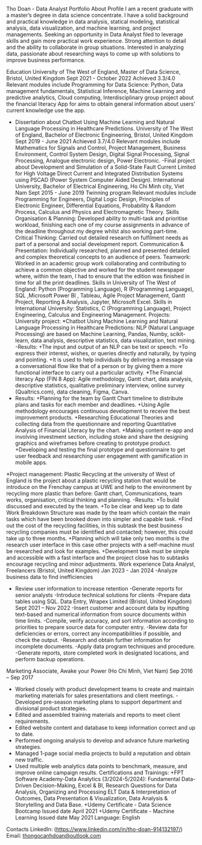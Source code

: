 Tho Doan - Data Analyst Portfolio
About
Profile
I am a recent graduate with a master’s degree in data science concentrate. I have a solid background and practical knowledge in data analysis, statical modeling, statistical analysis, data visualization, and machine 
learning, and project managements. 
Seeking an opportunity in  Data Analyst filed to leverage skills and gain more practical work experience. Strong attention to detail and the ability to collaborate in group situations. Interested in analyzing data, passionate about researching ways to come up with solutions to improve business performance. 
 
Education
University of The West of England, Master of Data Science, Bristol, United Kingdom	Sept 2021 - October 2022
Achieved 3.3/4.0
Relevant modules include Programming for Data Science: Python, Data management fundamentals, Statistical Inference, Machine Learning and predictive analytics, Cloud computing, Interdisciplinary group project about the financial literacy App for aims to obtain general information about users' current knowledge use the app.  
- Dissertation  about Chatbot Using Machine Learning and Natural Language Processing in Healthcare Predictions.
University of The West of England, Bachelor of Electronic Engineering, Bristol, United Kingdom 	Sept 2019 - June 2021
Achieved 3.7/4.0
Relevant modules include Mathematics for Signals and Control, Project Management, Business Environment, Control System Design, Digital Signal Processing, Signal Processing, Analogue electronic design, Power Electronic.
-Final project about Development and Simulation of a Solid-State Fault Current Limited for High Voltage Direct Current and Integrated Distribution Systems using PSCAD (Power System Computer Aided Design).
International University, Bachelor of Electrical Engineering, Ho Chi Minh city, Viet Nam	 Sept 2015 - June 2019
Twinning program
Relevant modules include Programming for Engineers, Digital Logic Design, Principles of Electronic Engineer, Differential Equations, Probability & Random Process, Calculus and Physics and Electromagnetic Theory.
Skills
Organisation & Planning: Developed ability to multi-task and prioritise workload, finishing each one of my course assignments in advance of the deadline throughout my degree whilst also working part-time.
Critical Thinking: Carried out detailed research on fulfilment needs as part of a personal and social development report.
Communication & Presentation: Individually researched, planned and presented detailed and complex theoretical concepts to an audience of peers.
Teamwork: Worked in an academic group work collaborating and contributing to achieve a common objective and worked for the student newspaper where, within the team, I had to ensure that the edition was finished in time for all the print deadlines.
Skills in University of The West of England: 
Python (Programming Language), R (Programming Language), SQL ,Microsoft Power BI , Tableau, Agile Project Management, Gantt Project, Reporting & Analysis, Jupyter, Microsoft Excel.
Skills in International University: 
Statistics, C (Programming Language), Project Engineering, Calculus and Engineering Management.
Projects:
University project:
*Chatbot Using Machine Learning and Natural Language Processing in Healthcare Predictions: NLP (Natural Language Processing) are based on Machine Learning, Pandas, Numby, scikit-learn, data analysis, descriptive statistics, data visualization, text mining.
-Results:
+The input and output of an NLP can be text or speech.
+To express their interest, wishes, or queries directly and naturally, by typing and pointing.
+It is used to help individuals by delivering a message via a conversational flow like that of a person or by giving them a more functional interface to carry out a particular activity.
*The Financial literacy App (FIN 8 App): Agile methodology, Gantt chart, data analysis, descriptive statistics, qualitative preliminary interview, online survey (Qualtrics.com), data cleaning, Figma, Canva.
- Results:
+Planning for the team by Gantt Chart timeline to distribute plans and tasks for each member and deadlines.
+Using Agile methodology encourages continuous development to receive the best improvement products. 
+Researching Educational Theories and collecting data from the questionnaire and reporting Quantitative Analysis of Financial Literacy by the chart.
+Making content re-app and involving investment section, including stoke and share the designing graphics and wireframes before creating to prototype product.
+Developing and testing the final prototype and questionnaire to get user feedback and researching user engagement with gamification in mobile apps.

*Project management:
Plastic Recycling at the university of West of England is the project about a plastic recycling station that would be introduce on the Frenchay campus at UWE and help to the environment by recycling more plastic than before: Gantt chart, Communications, team works, organisation, critical thinking and planning.
-Results:
+To build discussed and executed by the team.
+To be clear and keep up to date Work Breakdown Structure was made by the team which contain the main tasks which have been brooked down into simpler and capable task. 
+Find out the cost of the recycling facilities, in this subtask the best business recycling companies must be identified and contacted; however, this could take up to three months. 
+Planning which will take only two months is the research user interface in this case other projects with a self-machine must be researched and look for examples.
+Development task must be simple and accessible with a fast interface and the project close has to subtasks encourage recycling and minor adjustments.
Work experience
Data Analyst, Freelancers (Bristol, United Kingdom)	Jan 2023 - Jan 2024
-Analyze business data to find inefficiencies        
- Review user information to increase retention
-Generate reports for senior analysts
-Introduce technical solutions for clients 
-Prepare data tables using SQL.
Data Entry, Wrapex Limited (Bristol, United Kingdom)	Sept 2021 – Nov 2022
-Insert customer and account data by inputting text-based and numerical information from source documents within time limits.
-Compile, verify accuracy, and sort information according to priorities to prepare source data for computer entry.
-Review data for deficiencies or errors, correct any incompatibilities if possible, and check the output.
-Research and obtain further information for incomplete documents.
-Apply data program techniques and procedure.
-Generate reports, store completed work in designated locations, and perform backup operations.

 Marketing Associate, Awake your Power (Ho Chi Minh, Viet Nam)	Sep 2016 – Sep 2017
- Worked closely with product development teams to create and maintain marketing materials for sales presentations and client meetings.
-Developed pre-season marketing plans to support department and divisional product strategies.
- Edited and assembled training materials and reports to meet client requirements.
- Edited website content and database to keep information correct and up to date.
- Performed ongoing analysis to develop and advance future marketing strategies.
- Managed 1-page social media projects to build a reputation and obtain new traffic.
- Used multiple web analytics data points to benchmark, measure, and improve online campaign results.
Certifications and Trainings:
+FPT Software Academy-Data Analytics (3/2024-5/2024): Fundamental Data-Driven Decision-Making, Excel & BI, Research Questions for Data Analysis, Organizing and Processing ELT Data & Interpretation of Outcomes, Data Presentation & Visualization, Data Analysis & Storytelling and Data Base.
+Udemy Certificate - Data Science Bootcamp Issued date April 2021
+Udemy Certificate - Machine Learning Issued date May 2021
Language: English


Contacts
LinkedIn: (https://www.linkedin.com/in/tho-doan-914132197/)
Email: thongocanhdoan@outlook.com

